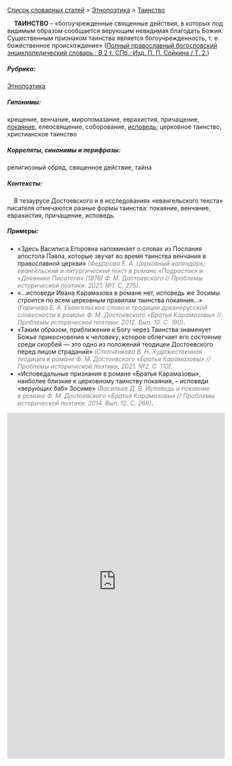 <style>
st { color: Gray;
  font-style: italic;}
</style>

[Список словарных статей](https://thesaurus-dostoevsky.github.io/Thesaurus/) > [Этнопоэтика](ethnopoe.md) > [Таинство](таинство.md) 

&nbsp;&nbsp;&nbsp;&nbsp;**ТАИНСТВО** – «богоучрежденные священные действия, в которых под видимым образом сообщается верующим невидимая благодать Божия. Существенным признаком таинства является богоучрежденность, т. е. божественное происхождение» ([Полный православный богословский энциклопедический словарь : В 2 т. СПб.: Изд. П. П. Сойкина / Т. 2.](https://azbyka.ru/))

##### Рубрика:
[Этнопоэтика](ethnopoe.md)
##### Гипонимы:
крещение, венчание, миропомазание, еврахистия, причащение, [покаяние](покаяние.md), елеосвящение, соборование, [исповедь](исповедь.md); церковное таинство, христианское таинство
##### Корреляты, синонимы и перифразы:
религиозный обряд, священное действие, тайна
##### Контексты:
&nbsp;&nbsp;&nbsp;&nbsp;В тезаурусе Достоевского и в исследованиях «евангельского текста» писателя отмечаются разные формы таинства: покаяние, венчание, еврахистия, причащение, исповедь.
##### Примеры:
* «Здесь Василиса Егоровна напоминает о словах из Послания апостола 
Павла, которые звучат во время таинства венчания в православной церкви» <st>(Федорова Е. А. Церковный календарь, евангельский и литургический текст в романе «Подросток» и «Дневнике Писателя» (1876) Ф. М. Достоевского // Проблемы исторической поэтики. 2021. №1. С. 275)</st>.
* «…исповеди Ивана Карамазова в романе нет, исповедь же Зосимы 
строится по всем церковным правилам таинства покаяния…» <st>(Гаричева Е. А. Евангельское слово и традиции древнерусской словесности в романе Ф. М. Достоевского «Братья Карамазовы» // Проблемы исторической поэтики. 2012. Вып. 10. С. 190)</st>.
* «Таким образом, приближение к Богу через Таинства знаменует Божье 
прикосновение к человеку, которое облегчает его состояние среди скорбей — это одно из положений теодицеи Достоевского перед лицом страданий» <st>(Степченкова В. Н. Художественная теодицея в романе Ф. М. Достоевского «Братья Карамазовы» // Проблемы исторической поэтики. 2021. №2. С. 110)</st>.
* «Исповедальные признания в романе «Братья Карамазовы», наиболее 
близкие к церковному таинству покаяния, – исповеди «верующих баб» Зосиме» <st>(Васильев Д. В. Исповедь и покаяние в романе Ф. М. Достоевского «Братья Карамазовы» // Проблемы исторической поэтики. 2014. Вып. 12. С. 266)</st>. 

<iframe src="https://thesaurus-dostoevsky.github.io/nk/таинство.html" style="border:0px;width:100%;height:800px" allowfullscreen="true" webkitallowfullscreen="true" mozallowfullscreen="true">
